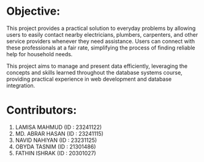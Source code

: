 # Objective:
This project provides a practical solution to everyday problems by allowing users to easily contact nearby electricians, plumbers, carpenters, and other service providers whenever they need assistance. Users can connect with these professionals at a fair rate, simplifying the process of finding reliable help for household needs.

This project aims to manage and present data efficiently, leveraging the concepts and skills learned throughout the database systems course, providing practical experience in web development and database integration.


# Contributors:
1. LAMISA MAHMUD (ID : 23241122)
2. MD. ABRAR HASAN (ID : 23241115)
3. NAVID NAHIYAN (ID : 23231125)
4. OBYDA TASNIM (ID : 21301486)
5. FATHIN ISHRAK (ID : 20301027)

